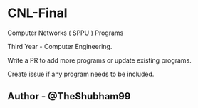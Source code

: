 # CNL-Final
Computer Networks ( SPPU ) Programs

Third Year - Computer Engineering.

Write a PR to add more programs or update existing programs.

Create issue if any program needs to be included.

## Author - @TheShubham99